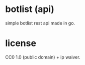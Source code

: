 # botlist (api)

simple botlist rest api made in go.

# license

CC0 1.0 (public domain) + ip waiver.
